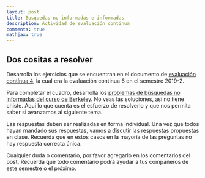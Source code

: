 ```yaml
---
layout: post
title: Busquedas no informadas e informadas
description: Actividad de evaluación continua
comments: true
mathjax: true
---
```


## Dos cositas a resolver

Desarrolla los ejercicios que se encuentran en el documento de [evaluación
contínua 4](/assets/docs/continua_6_2019.pdf), la cual era la evaluación continua 6 en el semestre 2019-2.

Para completar el cuadro, desarrolla los [problemas de búsquedas no informadas del curso de Berkeley](http://inst.eecs.berkeley.edu/~cs188/fa19/assets/section/sec1.pdf). No veas las soluciones, así no tiene chiste. Aqui lo que cuenta es el esfuerzo de resolverlo y que nos permita saber si avanzamos al siguiente tema. 

Las respuestas deben ser realizadas en forma individual. Una vez que todos hayan mandado sus respuestas, vamos a discutir
las respuestas propuestas en clase. Recuerda que en estos casos en la mayoría de las preguntas no hay respuesta correcta única.

Cualquier duda o comentario, por favor agregarlo en los comentarios del post. 
Recuerda que todo comentario podrá ayudar a tus compañeros de este semestre o el próximo.

